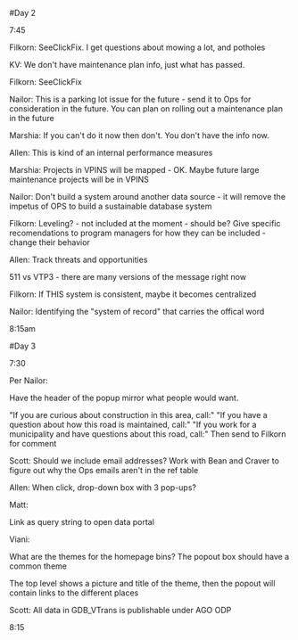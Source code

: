 #Day 2

7:45

Filkorn: SeeClickFix. I get questions about mowing a lot, and potholes

KV: We don't have maintenance plan info, just what has passed.

Filkorn: SeeClickFix

Nailor: This is a parking lot issue for the future - send it to Ops for consideration in the future. You can plan on rolling out a maintenance plan in the future 

Marshia: If you can't do it now then don't. You don't have the info now.

Allen: This is kind of an internal performance measures

Marshia: Projects in VPINS will be mapped - OK. Maybe future large maintenance projects will be in VPINS

Nailor: Don't build a system around another data source - it will remove the impetus of OPS to build a sustainable database system

Filkorn: Leveling? - not included at the moment - should be? Give specific recomendations to program managers for how they can be included - change their behavior

Allen: Track threats and opportunities

511 vs VTP3 - there are many versions of the message right now

Filkorn: If THIS system is consistent, maybe it becomes centralized

Nailor: Identifying the "system of record" that carries the offical word

8:15am

#Day 3

7:30

Per Nailor:

Have the header of the popup mirror what people would want.

"If you are curious about construction in this area, call:"
"If you have a question about how this road is maintained, call:"
"If you work for a municipality and have questions about this road, call:"
Then send to Filkorn for comment

Scott: Should we include email addresses? Work with Bean and Craver to figure out why the Ops emails aren't in the ref table

Allen: When click, drop-down box with 3 pop-ups?


Matt:

Link as query string to open data portal

Viani: 

What are the themes for the homepage bins? The popout box should have a common theme

The top level shows a picture and title of the theme, then the popout will contain links to the different places

Scott: All data in GDB_VTrans is publishable under AGO ODP

8:15
